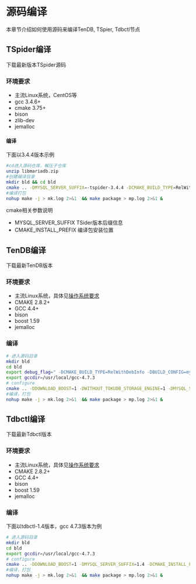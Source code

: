 # 源码编译
本章节介绍如何使用源码来编译TenDB, TSpier, Tdbctl节点

## TSpider编译
下载最新版本TSpider源码  

### 环境要求
- 主流Linux系统，CentOS等
- gcc 3.4.6+
- cmake 3.75+
- bison
- zlib-dev
- jemalloc

#### 编译
下面以3.4.4版本示例
```bash
#cd进入源码仓库，解压子仓库
unzip libmariadb.zip
#创建编译目录
mkdir bld && cd bld
cmake .. -DMYSQL_SERVER_SUFFIX=-tspider-3.4.4 -DCMAKE_BUILD_TYPE=RelWithDebInfo -DCMAKE_INSTALL_PREFIX=/usr/local/mysql -DBUILD_CONFIG=mysql_release -DWITH_EMBEDDED_SERVER=OFF -DWITH_JEMALLOC=no -DWITH_SSL=no -DWITHOUT_MROONGA_STORAGE_ENGINE=1 -DWITHOUT_TOKUDB_STORAGE_ENGINE=1 -DWITHOUT_MARIA_STORAGE_ENGINE=1 -DWITH_ARIA_STORAGE_ENGINE=0 -DWITH_NUMA=no -DWITH_WSREP=0
#编译打包
nohup make -j > mk.log 2>&1  && make package > mp.log 2>&1 &
```

cmake相关参数说明
- MYSQL_SERVER_SUFFIX
TSider版本后缀信息
- CMAKE_INSTALL_PREFIX
编译包安装位置

## TenDB编译
下载最新TenDB版本

### 环境要求
- 主流Linux系统，具体见[操作系统要求](https://www.mysql.com/support/supportedplatforms/database.html)
- CMAKE 2.8.2+
- GCC 4.4+
- bison
- boost 1.59
- jemalloc

### 编译
```bash
# 进入源码目录
mkdir bld
cd bld
export debug_flag=" -DCMAKE_BUILD_TYPE=RelWithDebInfo -DBUILD_CONFIG=mysql_release "
export gccdir=/usr/local/gcc-4.7.3
# configure
cmake .. -DDOWNLOAD_BOOST=1 -DWITHOUT_TOKUDB_STORAGE_ENGINE=1 -DMYSQL_SERVER_SUFFIX=$suffix $debug_flag -DFEATURE_SET=community -DWITH_EMBEDDED_SERVER=OFF -DCMAKE_C_COMPILER=$gccdir/bin/gcc -DCMAKE_CXX_COMPILER=$gccdir/bin/g++ -DCMAKE_INSTALL_PREFIX=/usr/local/mysql -DCMAKE_CXX_FLAGS="-static-libgcc -static-libstdc++" -DCMAKE_C_FLAGS="-static-libgcc" -DWITH_QUERY_RESPONSE_TIME=on
#编译，打包
nohup make -j > mk.log 2>&1  && make package > mp.log 2>&1 &
```

## Tdbctl编译
下载最新Tdbctl版本

### 环境要求
- 主流Linux系统，具体见[操作系统要求](https://www.mysql.com/support/supportedplatforms/database.html)
- CMAKE 2.8.2+
- GCC 4.4+
- bison
- boost 1.59
- jemalloc

### 编译
下面以tdbctl-1.4版本，gcc 4.7.3版本为例
```bash
# 进入源码目录
mkdir bld
cd bld
export gccdir=/usr/local/gcc-4.7.3
# configure
cmake .. -DDOWNLOAD_BOOST=1 -DMYSQL_SERVER_SUFFIX=1.4 -DCMAKE_INSTALL_PREFIX=/usr/local/mysql  -DCMAKE_BUILD_TYPE=RelWithDebInfo -DBUILD_CONFIG=mysql_release -DCMAKE_C_COMPILER=$gccdir/bin/gcc -DCMAKE_CXX_COMPILER=$gccdir/bin/g++ -DCMAKE_CXX_FLAGS="-static-libgcc -static-libstdc++" -DCMAKE_C_FLAGS="-static-libgcc" -DFEATURE_SET=community -DWITH_EMBEDDED_SERVER=OFF  -DWITH_QUERY_RESPONSE_TIME=on
#编译，打包
nohup make -j > mk.log 2>&1  && make package > mp.log 2>&1 &
```